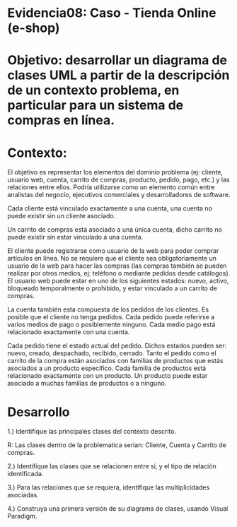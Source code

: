 # Evidencia08: Caso - Tienda Online (e-shop)

# Objetivo: desarrollar un diagrama de clases UML a partir de la descripción de un contexto problema, en particular para un sistema de compras en línea.

# Contexto:

El objetivo es representar los elementos del dominio problema (ej: cliente, usuario web, cuenta, carrito de compras, producto, pedido, pago, etc.) y las relaciones entre ellos. Podría utilizarse como un elemento común entre analistas del negocio, ejecutivos comerciales y desarrolladores de software.

Cada cliente está vinculado exactamente a una cuenta, una cuenta no puede existir sin un cliente asociado.

Un carrito de compras está asociado a una única cuenta, dicho carrito no puede existir sin estar vinculado a una cuenta.

El cliente puede registrarse como usuario de la web para poder comprar artículos en línea. No se requiere que el cliente sea obligatoriamente un usuario de la web para hacer las compras (las compras también se pueden realizar por otros medios, ej: teléfono o mediante pedidos desde catálogos). El usuario web puede estar en uno de los siguientes estados: nuevo, activo, bloqueado temporalmente o prohibido, y estar vinculado a un carrito de compras.

La cuenta también esta compuesta de los pedidos de los clientes. Es posible que el cliente no tenga pedidos. Cada pedido puede referirse a varios medios de pago o posiblemente ninguno. Cada medio pago está relacionado exactamente con una cuenta.


Cada pedido tiene el estado actual del pedido. Dichos estados pueden ser: nuevo, creado, despachado, recibido, cerrado. Tanto el pedido como el carrito de la compra están asociados con familias de productos que estás asociados a un producto específico. Cada familia de productos está relacionado exactamente con un producto. Un producto puede estar asociado a muchas familias de productos o a ninguno.

# Desarrollo 
1.) Identifique las principales clases del contexto descrito.

R: Las clases dentro de la problematica serian: Cliente, Cuenta y Carrito de compras.

2.) Identifique las clases que se relacionen entre sí, y el tipo de relación identificada.

3.) Para las relaciones que se requiera, identifique las multiplicidades asociadas.

4.) Construya una primera versión de su diagrama de clases, usando Visual Paradigm.

